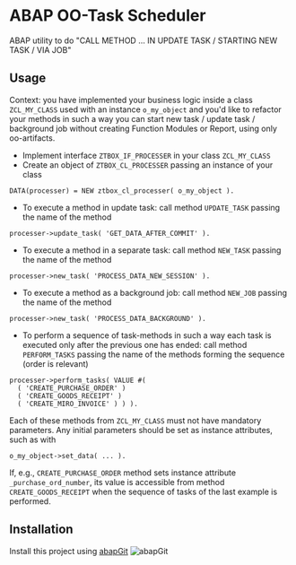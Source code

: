 # ABAP OO-Task Scheduler
ABAP utility to do "CALL METHOD ... IN UPDATE TASK / STARTING NEW TASK / VIA JOB"

## Usage
Context: you have implemented your business logic inside a class `ZCL_MY_CLASS` used with an instance `o_my_object` and you'd like to refactor your methods in such a way you can start new task / update task / background job without creating Function Modules or Report, using only oo-artifacts.

+ Implement interface `ZTBOX_IF_PROCESSER` in your class `ZCL_MY_CLASS`
+ Create an object of `ZTBOX_CL_PROCESSER` passing an instance of your class
```
DATA(processer) = NEW ztbox_cl_processer( o_my_object ).
```
+ To execute a method in update task: call method `UPDATE_TASK` passing the name of the method
```
processer->update_task( 'GET_DATA_AFTER_COMMIT' ).
```
+ To execute a method in a separate task: call method `NEW_TASK` passing the name of the method
```
processer->new_task( 'PROCESS_DATA_NEW_SESSION' ).
```
+ To execute a method as a background job: call method `NEW_JOB` passing the name of the method
```
processer->new_task( 'PROCESS_DATA_BACKGROUND' ).
```
+ To perform a sequence of task-methods in such a way each task is executed only after the previous one has ended: call method `PERFORM_TASKS` passing the name of the methods forming the sequence (order is relevant)
```
processer->perform_tasks( VALUE #(
  ( 'CREATE_PURCHASE_ORDER' )
  ( 'CREATE_GOODS_RECEIPT' )
  ( 'CREATE_MIRO_INVOICE' ) ) ).
```
Each of these methods from `ZCL_MY_CLASS` must not have mandatory parameters.
Any initial parameters should be set as instance attributes, such as with 
```
o_my_object->set_data( ... ).
```
If, e.g., `CREATE_PURCHASE_ORDER` method sets instance attribute `_purchase_ord_number`, its value is accessible from method `CREATE_GOODS_RECEIPT` when the sequence of tasks of the last example is performed.


## Installation
Install this project using [abapGit](https://abapgit.org/) ![abapGit](https://docs.abapgit.org/img/favicon.png)
